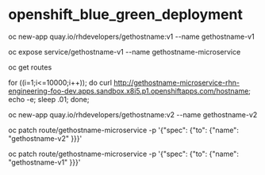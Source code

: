 # openshift_blue_green_deployment

oc new-app quay.io/rhdevelopers/gethostname:v1 --name gethostname-v1

oc expose service/gethostname-v1 --name gethostname-microservice

oc get routes

for ((i=1;i<=10000;i++)); do curl http://gethostname-microservice-rhn-engineering-foo-dev.apps.sandbox.x8i5.p1.openshiftapps.com/hostname; echo -e; sleep .01; done;


oc new-app quay.io/rhdevelopers/gethostname:v2 --name gethostname-v2

oc patch route/gethostname-microservice -p '{"spec": {"to": {"name": "gethostname-v2" }}}'

oc patch route/gethostname-microservice -p '{"spec": {"to": {"name": "gethostname-v1" }}}'

